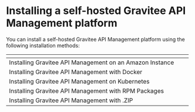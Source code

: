 # Installing a self-hosted Gravitee API Management platform

You can install a self-hosted Gravitee API Management platform using the following installation methods:

<table data-view="cards"><thead><tr><th></th><th></th><th></th></tr></thead><tbody><tr><td>Installing Gravitee API Management on an Amazon Instance </td><td></td><td></td></tr><tr><td>Installing Gravitee API Management with Docker </td><td></td><td></td></tr><tr><td>Installing Gravitee API Management on Kubernetes</td><td></td><td></td></tr><tr><td>Installing Gravitee API Management with RPM Packages</td><td></td><td></td></tr><tr><td>Installing Gravitee API Management with .ZIP</td><td></td><td></td></tr></tbody></table>

